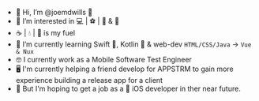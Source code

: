 - :raised_hands: Hi, I’m @joemdwills :wave:
- 👀 I’m interested in :computer: | :soccer: | :muscle: & :blue_book:
- ☕ | 💧 | 🥘 is my fuel
- 🌱 I’m currently learning Swift 🦅, Kotlin :robot: & web-dev `HTML/CSS/Java` -> `Vue & Nux`
- :nerd_face: I currently work as a Mobile Software Test Engineer
- 🖥️ I'm currently helping a friend develop for APPSTRM to gain more experience building a release app for a client
- :briefcase: But I'm hoping to get a job as a :iphone: iOS developer in ther near future.

<!---
joemdwills/joemdwills is a ✨ special ✨ repository because its `README.md` (this file) appears on your GitHub profile.
You can click the Preview link to take a look at your changes.
--->
